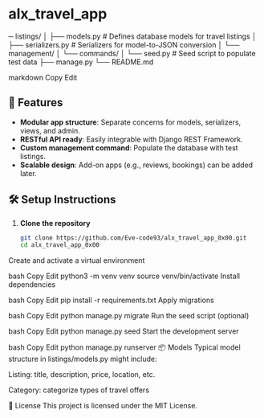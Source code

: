 # alx_travel_app
─ listings/
│ ├── models.py # Defines database models for travel listings
│ ├── serializers.py # Serializers for model-to-JSON conversion
│ └── management/
│ └── commands/
│ └── seed.py # Seed script to populate test data
├── manage.py
└── README.md

markdown
Copy
Edit

## 🚀 Features

- **Modular app structure**: Separate concerns for models, serializers, views, and admin.
- **RESTful API ready**: Easily integrable with Django REST Framework.
- **Custom management command**: Populate the database with test listings.
- **Scalable design**: Add-on apps (e.g., reviews, bookings) can be added later.

## 🛠 Setup Instructions

1. **Clone the repository**  
   ```bash
   git clone https://github.com/Eve-code93/alx_travel_app_0x00.git
   cd alx_travel_app_0x00
Create and activate a virtual environment

bash
Copy
Edit
python3 -m venv venv
source venv/bin/activate
Install dependencies

bash
Copy
Edit
pip install -r requirements.txt
Apply migrations

bash
Copy
Edit
python manage.py migrate
Run the seed script (optional)

bash
Copy
Edit
python manage.py seed
Start the development server

bash
Copy
Edit
python manage.py runserver
📦 Models
Typical model structure in listings/models.py might include:

Listing: title, description, price, location, etc.

Category: categorize types of travel offers

📄 License
This project is licensed under the MIT License.

